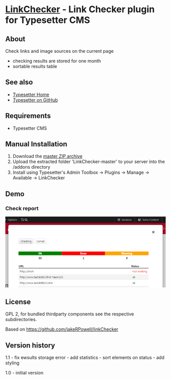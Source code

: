 # [LinkChecker](https://github.com/mahotilo/LinkChecker) - Link Checker plugin for Typesetter CMS

## About
Check links and image sources on the current page

- checking results are stored for one month
- sortable results table

## See also 
* [Typesetter Home](http://www.typesettercms.com)
* [Typesetter on GitHub](https://github.com/Typesetter/Typesetter)


## Requirements
* Typesetter CMS

## Manual Installation
1. Download the [master ZIP archive](https://github.com/mahotilo/LinkChecker/archive/master.zip)
2. Upload the extracted folder 'LinkChecker-master' to your server into the /addons directory
3. Install using Typesetter's Admin Toolbox &rarr; Plugins &rarr; Manage &rarr; Available &rarr; LinkChecker


## Demo
### Check report
![image](demo/report.png)

## License
GPL 2, for bundled thirdparty components see the respective subdirectories.

Based on  https://github.com/jakeRPowell/linkChecker

## Version history
1.1
	- fix ewsults storage error
	- add statistics
	- sort elements on status
	- add styling
	
1.0
	- initial version
